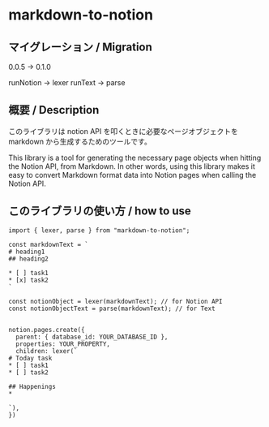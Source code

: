 # markdown-to-notion


## マイグレーション / Migration
0.0.5 -> 0.1.0

runNotion -> lexer
runText -> parse

## 概要 / Description

このライブラリは notion API を叩くときに必要なページオブジェクトを markdown から生成するためのツールです。

This library is a tool for generating the necessary page objects when hitting the Notion API, from Markdown. In other words, using this library makes it easy to convert Markdown format data into Notion pages when calling the Notion API.

## このライブラリの使い方 / how to use

```
import { lexer, parse } from "markdown-to-notion";

const markdownText = `
# heading1
## heading2

* [ ] task1
* [x] task2
`

const notionObject = lexer(markdownText); // for Notion API
const notionObjectText = parse(markdownText); // for Text


notion.pages.create({
  parent: { database_id: YOUR_DATABASE_ID },
  properties: YOUR_PROPERTY,
  children: lexer(`
# Today task
* [ ] task1
* [ ] task2

## Happenings
*

`),
})

```

